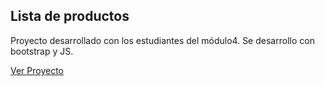 ## Lista de productos

Proyecto desarrollado con los estudiantes del módulo4. Se desarrollo con bootstrap y JS.

[Ver Proyecto](https://icei2021.github.io/lista-productos/)